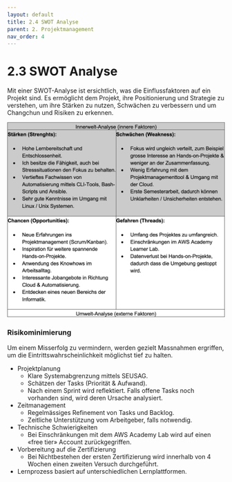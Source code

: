```yaml
---
layout: default
title: 2.4 SWOT Analyse
parent: 2. Projektmanagement
nav_order: 4
---
```


# 2.3 SWOT Analyse

Mit einer SWOT-Analyse ist ersichtlich, was die Einflussfaktoren auf ein Projekt sind. Es ermöglicht dem Projekt, ihre Positionierung und Strategie zu verstehen, um ihre Stärken zu nutzen, Schwächen zu verbessern und um Changchun und Risiken zu erkennen.

![2023_SWOT](../../ressources/images/2023_SWOT.png)

### Risikominimierung

Um einem Misserfolg zu vermindern, werden gezielt Massnahmen ergriffen, um die
Eintrittswahrscheinlichkeit möglichst tief zu halten.

- Projektplanung
  - Klare Systemabgrenzung mittels SEUSAG.
  - Schätzen der Tasks (Priorität & Aufwand).
  - Nach einem Sprint wird reflektiert. Falls offene Tasks noch vorhanden sind, wird deren
Ursache analysiert.
- Zeitmanagement
  - Regelmässiges Refinement von Tasks und Backlog.
  - Zeitliche Unterstützung vom Arbeitgeber, falls notwendig.
- Technische Schwierigkeiten
  - Bei Einschränkungen mit dem AWS Academy Lab wird auf einen «free tier» Account
zurückgegriffen.
- Vorbereitung auf die Zertifizierung
  - Bei Nichtbestehen der ersten Zertifizierung wird innerhalb von 4 Wochen einen zweiten
Versuch durchgeführt.
- Lernprozess basiert auf unterschiedlichen Lernplattformen.
